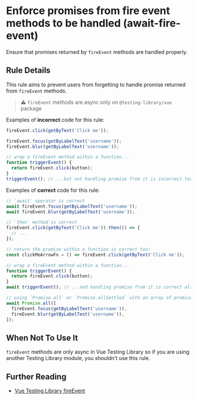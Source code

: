 # Enforce promises from fire event methods to be handled (await-fire-event)

Ensure that promises returned by `fireEvent` methods are handled
properly.

## Rule Details

This rule aims to prevent users from forgetting to handle promise returned from `fireEvent`
methods.

> ⚠️ `fireEvent` methods are async only on `@testing-library/vue` package

Examples of **incorrect** code for this rule:

```js
fireEvent.click(getByText('Click me'));

fireEvent.focus(getByLabelText('username'));
fireEvent.blur(getByLabelText('username'));

// wrap a fireEvent method within a function...
function triggerEvent() {
  return fireEvent.click(button);
}
triggerEvent(); // ...but not handling promise from it is incorrect too
```

Examples of **correct** code for this rule:

```js
// `await` operator is correct
await fireEvent.focus(getByLabelText('username'));
await fireEvent.blur(getByLabelText('username'));

// `then` method is correct
fireEvent.click(getByText('Click me')).then(() => {
  // ...
});

// return the promise within a function is correct too!
const clickMeArrowFn = () => fireEvent.click(getByText('Click me'));

// wrap a fireEvent method within a function...
function triggerEvent() {
  return fireEvent.click(button);
}
await triggerEvent(); // ...and handling promise from it is correct also

// using `Promise.all` or `Promise.allSettled` with an array of promises is valid
await Promise.all([
  fireEvent.focus(getByLabelText('username')),
  fireEvent.blur(getByLabelText('username')),
]);
```

## When Not To Use It

`fireEvent` methods are only async in Vue Testing Library so if you are using another Testing Library module, you shouldn't use this rule.

## Further Reading

- [Vue Testing Library fireEvent](https://testing-library.com/docs/vue-testing-library/api#fireevent)
